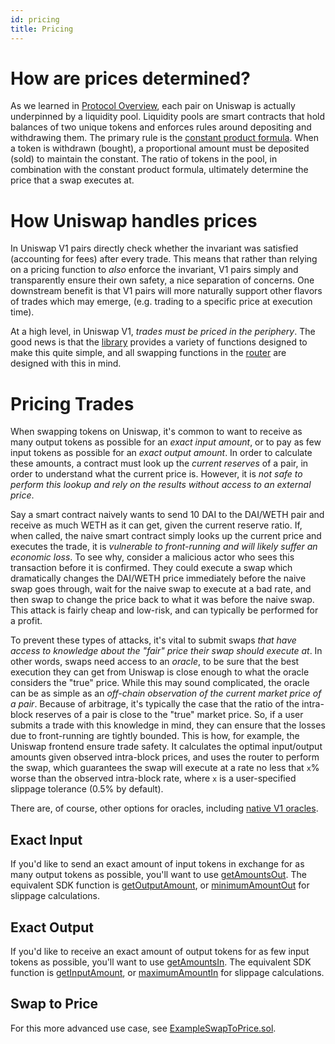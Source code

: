 ```yaml
---
id: pricing
title: Pricing
---
```


# How are prices determined?

As we learned in [Protocol Overview](../protocol-overview/how-uniswap-works), each pair on Uniswap is actually underpinned by a liquidity pool. Liquidity pools are smart contracts that hold balances of two unique tokens and enforces rules around depositing and withdrawing them. The primary rule is the [constant product formula](../protocol-overview/glossary#constant-product-formula). When a token is withdrawn (bought), a proportional amount must be deposited (sold) to maintain the constant. The ratio of tokens in the pool, in combination with the constant product formula, ultimately determine the price that a swap executes at.

# How Uniswap handles prices

In Uniswap V1 pairs directly check whether the invariant was satisfied (accounting for fees) after every trade. This means that rather than relying on a pricing function to _also_ enforce the invariant, V1 pairs simply and transparently ensure their own safety, a nice separation of concerns. One downstream benefit is that V1 pairs will more naturally support other flavors of trades which may emerge, (e.g. trading to a specific price at execution time).

At a high level, in Uniswap V1, _trades must be priced in the periphery_. The good news is that the [library](../../reference/smart-contracts/library)
provides a variety of functions designed to make this quite simple, and all swapping functions in the [router](../../reference/smart-contracts/router-02) are designed with this in mind.

# Pricing Trades

When swapping tokens on Uniswap, it's common to want to receive as many output tokens as possible for an _exact input amount_, or to pay as few input tokens as possible for an _exact output amount_. In order to calculate these amounts, a contract must look up the _current reserves_ of a pair, in order to understand what the current price is. However, it is _not safe to perform this lookup and rely on the results without access to an external price_.

Say a smart contract naively wants to send 10 DAI to the DAI/WETH pair and receive as much WETH as it can get, given the current reserve ratio. If, when called, the naive smart contract simply looks up the current price and executes the trade, it is _vulnerable to front-running and will likely suffer an economic loss_. To see why, consider a malicious actor who sees this transaction before it is confirmed. They could execute a swap which dramatically changes the DAI/WETH price immediately before the naive swap goes through, wait for the naive swap to execute at a bad rate, and then swap to change the price back to what it was before the naive swap. This attack is fairly cheap and low-risk, and can typically be performed for a profit.

To prevent these types of attacks, it's vital to submit swaps _that have access to knowledge about the "fair" price their swap should execute at_. In other words, swaps need access to an _oracle_, to be sure that the best execution they can get from Uniswap is close enough to what the oracle considers the "true" price. While this may sound complicated, the oracle can be as simple as an _off-chain observation of the current market price of a pair_. Because of arbitrage, it's typically the case that the ratio of the intra-block reserves of a pair is close to the "true" market price. So, if a user submits a trade with this knowledge in mind, they can ensure that the losses due to front-running are tightly bounded. This is how, for example, the Uniswap frontend ensure trade safety. It calculates the optimal input/output amounts given observed intra-block prices, and uses the router to perform the swap, which guarantees the swap will execute at a rate no less that `x`% worse than the observed intra-block rate, where `x` is a user-specified slippage tolerance (0.5% by default).

There are, of course, other options for oracles, including [native V1 oracles](../core-concepts/oracles).

## Exact Input

If you'd like to send an exact amount of input tokens in exchange for as many output tokens as possible, you'll want to use [getAmountsOut](../../reference/smart-contracts/router-02#getamountout). The equivalent SDK function is [getOutputAmount](../../../../sdk/2.0.0/reference/pair#getoutputamount), or [minimumAmountOut](../../../../sdk/2.0.0/reference/trade#minimumamountout-since-204) for slippage calculations.

## Exact Output

If you'd like to receive an exact amount of output tokens for as few input tokens as possible, you'll want to use [getAmountsIn](../../reference/smart-contracts/router-02#getamountsin). The equivalent SDK function is [getInputAmount](../../../../sdk/2.0.0/reference/pair#getinputamount), or [maximumAmountIn](../../../../sdk/2.0.0/reference/trade#maximumamountin-since-204) for slippage calculations.

## Swap to Price

For this more advanced use case, see [ExampleSwapToPrice.sol](https://github.com/Pegasys-fi/v1-periphery/blob/master/contracts/examples/ExampleSwapToPrice.sol).
